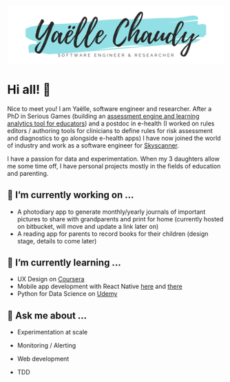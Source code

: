 [![Header](https://github.com/yaelleC/yaelleC/blob/main/yaelle_chaudy.png?raw=true "Header")](https://www.linkedin.com/in/yaellechaudy/)

# Hi all! 👋

Nice to meet you! I am Yaëlle, software engineer and researcher. After a PhD in Serious Games (building an [assessment engine and learning analytics tool for educators](https://www.researchgate.net/publication/305215768_An_Assessment_and_Learning_Analytics_Engine_for_Games-based_Learning)) and a postdoc in e-health (I worked on rules editors / authoring tools for clinicians to define rules for risk assessment and diagnostics to go alongside e-health apps) I have now joined the world of industry and work as a software engineer for [Skyscanner](https://www.skyscanner.net/). 

I have a passion for data and experimentation. When my 3 daughters allow me some time off, I have personal projects mostly in the fields of education and parenting.

## 🔭 I’m currently working on ...

* A photodiary app to generate monthly/yearly journals of important pictures to share with grandparents and print for home (currently hosted on bitbucket, will move and update a link later on)
* A reading app for parents to record books for their children (design stage, details to come later)

## 🌱 I’m currently learning ...

* UX Design on [Coursera](https://www.coursera.org/learn/ux-design-concept-wireframe/home/welcome)
* Mobile app development with React Native [here](https://www.coursera.org/learn/react-native/home/welcome) and [there](https://www.coursera.org/learn/android-app/home/welcome)
* Python for Data Science on [Udemy](https://www.udemy.com/course/python-for-data-science-and-machine-learning-bootcamp/)

## 💬 Ask me about ...

* Experimentation at scale
* Monitoring / Alerting

* Web development
* TDD

<!--
**yaelleC/yaelleC** is a ✨ _special_ ✨ repository because its `README.md` (this file) appears on your GitHub profile.

Here are some ideas to get you started:
- 👯 I’m looking to collaborate on ...
- 🤔 I’m looking for help with ...
- 💬 Ask me about ...
- 📫 How to reach me: ...
- 😄 Pronouns: ...
- ⚡ Fun fact: ...
-->
